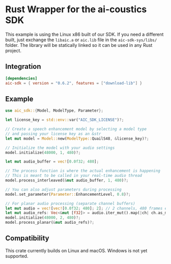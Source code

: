# Rust Wrapper for the ai-coustics SDK

This example is using the Linux x86 built of our SDK.
If you need a different built, just exchange the `libaic.a` or `aic.lib` file in the `aic-sdk-sys/libs/` folder.
The library will be statically linked so it can be used in any Rust project.

## Integration

```toml
[dependencies]
aic-sdk = { version = "0.6.2", features = ["download-lib"] }
```

## Example

```rust
use aic_sdk::{Model, ModelType, Parameter};

let license_key = std::env::var("AIC_SDK_LICENSE")?;

// Create a speech enhancement model by selecting a model type
// and passing your license key as an &str
let mut model = Model::new(ModelType::QuailS48, &license_key)?;

// Initialize the model with your audio settings
model.initialize(48000, 1, 480)?;

let mut audio_buffer = vec![0.0f32; 480];

// The process function is where the actual enhancement is happening
// This is meant to be called in your real-time audio thread
model.process_interleaved(&mut audio_buffer, 1, 480)?;

// You can also adjust parameters during processing
model.set_parameter(Parameter::EnhancementLevel, 0.8)?;

// For planar audio processing (separate channel buffers)
let mut audio = vec![vec![0.0f32; 480]; 2]; // 2 channels, 480 frames each
let mut audio_refs: Vec<&mut [f32]> = audio.iter_mut().map(|ch| ch.as_mut_slice()).collect();
model.initialize(48000, 2, 480)?;
model.process_planar(&mut audio_refs)?;
```

## Compatibility

This crate currently builds on Linux and macOS. Windows is not yet supported.
